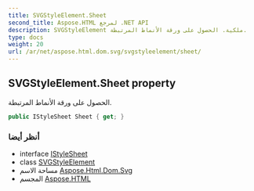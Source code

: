 ```yaml
---
title: SVGStyleElement.Sheet
second_title: Aspose.HTML لمرجع .NET API
description: SVGStyleElement ملكية. الحصول على ورقة الأنماط المرتبطة.
type: docs
weight: 20
url: /ar/net/aspose.html.dom.svg/svgstyleelement/sheet/
---
```

## SVGStyleElement.Sheet property

الحصول على ورقة الأنماط المرتبطة.

```csharp
public IStyleSheet Sheet { get; }
```

### أنظر أيضا

* interface [IStyleSheet](../../../aspose.html.dom.css/istylesheet/)
* class [SVGStyleElement](../)
* مساحة الاسم [Aspose.Html.Dom.Svg](../../svgstyleelement/)
* المجسم [Aspose.HTML](../../../)


